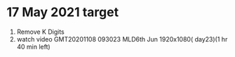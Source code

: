 17 May 2021 target
================================
1. Remove K Digits 
2. watch video GMT20201108 093023 MLD6th Jun 1920x1080( day23)(1 hr 40 min left)